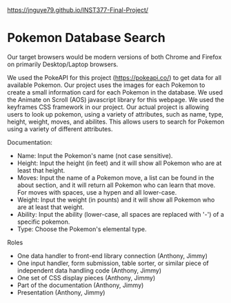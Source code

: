 https://jnguye79.github.io/INST377-Final-Project/

# Pokemon Database Search 

Our target browsers would be modern versions of both Chrome and Firefox on primarily Desktop/Laptop browsers. 

We used the PokeAPI for this project (https://pokeapi.co/) to get data for all available Pokemon. 
Our project uses the images for each Pokemon to create a small information card for each Pokemon in the database.
We used the Animate on Scroll (AOS) javascript library for this webpage. 
We used the keyframes CSS framework in our project.
Our actual project is allowing users to look up pokemon, using a variety of attributes, such as name, type, height, weight, moves, and abilites.  This allows users to search for Pokemon using a variety of different attributes.

Documentation: 

- Name: Input the Pokemon's name (not case sensitive).
- Height: Input the height (in feet) and it will show all Pokemon who are at least that height. 
- Moves: Input the name of a Pokemon move, a list can be found in the about section, and it will return all Pokemon who can learn that move.  For moves with spaces, use a hypen and all lower-case. 
- Weight: Input the weight (in pounts) and it will show all Pokemon who are at least that weight.
- Ability: Input the ability (lower-case, all spaces are replaced with '-') of a specific pokemon.
- Type: Choose the Pokemon's elemental type.

Roles
- One data handler to front-end library connection (Anthony, Jimmy)
- One input handler, form submission, table sorter, or similar piece of independent data handling code (Anthony, Jimmy)
- One set of CSS display pieces (Anthony, Jimmy)
- Part of the documentation (Anthony, Jimmy)
- Presentation (Anthony, Jimmy)
